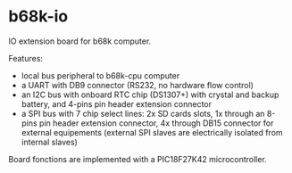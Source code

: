 # b68k-io
IO extension board for b68k computer.

Features:
- local bus peripheral to b68k-cpu computer
- a UART with DB9 connector (RS232, no hardware flow control)
- an I2C bus with onboard RTC chip (DS1307+) with crystal and backup battery, and 4-pins pin header extension connector
- a SPI bus with 7 chip select lines: 2x SD cards slots, 1x through an 8-pins pin header extension connector, 4x through DB15 connector for external equipements (external SPI slaves are electrically isolated from internal slaves)

Board fonctions are implemented with a PIC18F27K42 microcontroller.
